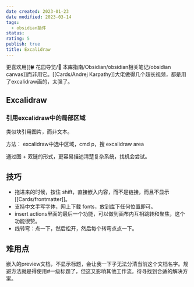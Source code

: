 ```yaml
---
date created: 2023-01-23
date modified: 2023-03-14
tags:
  - obsidian插件
status:
rating: 5
publish: true
title: Excalidraw
---
```


更喜欢用[[🍀 花园导览/🧰 本库指南/Obsidian/obsidian相关笔记/obsidian canvas]]而非用它。[[Cards/Andrej Karpathy]]大佬做得几个超长视频，都是用了excalidraw画的，太强了。

## Excalidraw

### 引用excalidraw中的局部区域

类似块引用图片，而非文本。

方法： excalidraw中选中区域，cmd p，搜 excalidraw area

通过图 + 双链的形式，更容易描述清楚复杂系统，找机会尝试。

## 技巧

- 拖进来的时候，按住 shift，直接嵌入内容，而不是链接，而且不显示[[Cards/frontmatter]]。
- 支持中文手写字体，网上下载 fonts，放到库下任何位置即可。
- insert actions里面的最后一个功能，可以做到画布内互相跳转和聚焦，这个功能很赞。
- 线转弯：点一下，然后松开，然后每个转弯点点一下。

## 难用点

嵌入的preview文档，不显示标题，会让我一下子无法分清当前这个文档名字。规避方法就是得使用#一级标题了，但这又影响其他工作流。待寻找到合适的解决方案。